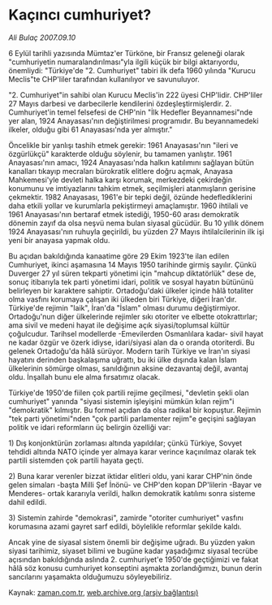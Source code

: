 # Kaçıncı cumhuriyet?

*Ali Bulaç 2007.09.10*

<tr><td class="metin" colspan="2" style="padding-top: 20px; padding-left: 5px; ">6 Eylül tarihli yazısında Mümtaz'er Türköne, bir Fransız geleneği olarak "cumhuriyetin numaralandırılması"yla ilgili küçük bir bilgi aktarıyordu, önemliydi: "Türkiye'de "2. Cumhuriyet" tabiri ilk defa 1960 yılında "Kurucu Meclis"te CHP'liler tarafından kullanılıyor ve savunuluyor.</td></tr><tr><td class="metin" colspan="2" style="padding-top: 20px; padding-left: 5px; "><p>"2. Cumhuriyet"in sahibi olan Kurucu Meclis'in 222 üyesi CHP'lidir. CHP'liler 27 Mayıs darbesi ve darbecilerle kendilerini özdeşleştirmişlerdir. 2. Cumhuriyet'in temel felsefesi de CHP'nin "İlk Hedefler Beyannamesi"nde yer alan, 1924 Anayasası'nın değiştirilmesi programıdır. Bu beyannamedeki ilkeler, olduğu gibi 61 Anayasası'nda yer almıştır."
<p> Öncelikle bir yanlışı tashih etmek gerekir: 1961 Anayasası'nın "ileri ve özgürlükçü" karakterde olduğu söylenir, bu tamamen yanlıştır. 1961 Anayasası'nın amacı, 1924 Anayasası'nda halkın katılımını sağlayan bütün kanalları tıkayıp mecraları bürokratik elitlere doğru açmak, Anayasa Mahkemesi'yle devleti halka karşı korumak, merkezdeki çekirdeğin konumunu ve imtiyazlarını tahkim etmek, seçilmişleri atanmışların gerisine çekmektir. 1982 Anayasası, 1961'e bir tepki değil, özünde hedeflediklerini daha etkili yollar ve kurumlarla pekiştirmeyi amaçlamıştır. 1960 ihtilali ve 1961 Anayasası'nın bertaraf etmek istediği, 1950-60 arası demokratik dönemin zayıf da olsa neşvü nema bulan siyasal gücüdür. Bu 10 yıllık dönem 1924 Anayasası'nın ruhuyla geçirildi, bu yüzden 27 Mayıs ihtilalcilerinin ilk işi yeni bir anayasa yapmak oldu.
<p> Bu açıdan bakıldığında kanaatime göre 29 Ekim 1923'te ilan edilen Cumhuriyet, ikinci aşamasına 14 Mayıs 1950 tarihinde girmiş sayılır. Çünkü Duverger 27 yıl süren tekparti yönetimi için "mahcup diktatörlük" dese de, sonuç itibarıyla tek parti yönetimi idari, politik ve sosyal hayatın bütününü belirleyen bir karaktere sahiptir. Ortadoğu'daki ülkeler içinde hâlâ totaliter olma vasfını korumaya çalışan iki ülkeden biri Türkiye, diğeri İran'dır. Türkiye'de rejimin "laik", İran'da "İslam" olması durumu değiştirmiyor. Ortadoğu'nun diğer ülkelerinde rejimler sıkı otoriter ve elbette otokrattırlar; ama sivil ve medeni hayat ile değişime açık siyasi/toplumsal kültür çoğulcudur. Tarihsel modellerde -Emevilerden Osmanlılara kadar- sivil hayat ne kadar özgür ve özerk idiyse, idari/siyasi alan da o oranda otoriterdi. Bu gelenek Ortadoğu'da hâlâ sürüyor. Modern tarih Türkiye ve İran'ın siyasi hayatını derinden başkalaşıma uğrattı, bu iki ülke dışında kalan İslam ülkelerinin sömürge olması, sanıldığının aksine dezavantaj değil, avantaj oldu. İnşallah bunu ele alma fırsatımız olacak.
<p> Türkiye'de 1950'de fiilen çok partili rejime geçilmesi, "devletin şekli olan cumhuriyet" yanında "siyasi sistemin işleyişini mümkün kılan rejim"i "demokratik" kılmıştır. Bu formel açıdan da olsa radikal bir kopuştur. Rejimin "tek parti yönetimi"nden "çok partili parlamenter rejim"e geçişini sağlayan politik ve idari reformların üç belirgin özelliği var: 
<p> 1) Dış konjonktürün zorlaması altında yapıldılar; çünkü Türkiye, Sovyet tehdidi altında NATO içinde yer almaya karar verince kaçınılmaz olarak tek partili sistemden çok partili hayata geçti. 
<p> 2) Buna karar verenler bizzat iktidar elitleri oldu, yani karar CHP'nin önde gelen simaları -başta Milli Şef İnönü- ve CHP'den kopan DP'lilerin -Bayar ve Menderes- ortak kararıyla verildi, halkın demokratik katılımı sonra sisteme dahil edildi. 
<p> 3) Sistemin zahirde "demokrasi", zamirde "otoriter cumhuriyet" vasfını korumasına azami gayret sarf edildi, böylelikle reformlar şekilde kaldı. 
<p> Ancak yine de siyasal sistem önemli bir değişime uğradı. Bu yüzden yakın siyasi tarihimiz, siyaset bilimi ve bugüne kadar yaşadığımız siyasal tecrübe açısından bakıldığında aslında 2. cumhuriyet'e 1950'de geçtiğimizi ve fakat hâlâ söz konusu cumhuriyet konseptini aşmakta zorlandığımızı, bunun derin sancılarını yaşamakta olduğumuzu söyleyebiliriz.<br/></p></p></p></p></p></p></p></p></td></tr>

Kaynak: [zaman.com.tr](http://zaman.com.tr/yazar.do?yazino=586302), [web.archive.org (arşiv bağlantısı)](http://web.archive.org/web/20100116102327/http://www.zaman.com.tr:80/yazar.do?yazino=586302)
